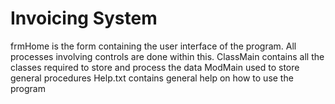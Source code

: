 # Invoicing System
frmHome is the form containing the user interface of the program. All processes involving controls are done within this.
ClassMain contains all the classes required to store and process the data
ModMain used to store general procedures
Help.txt contains general help on how to use the program
